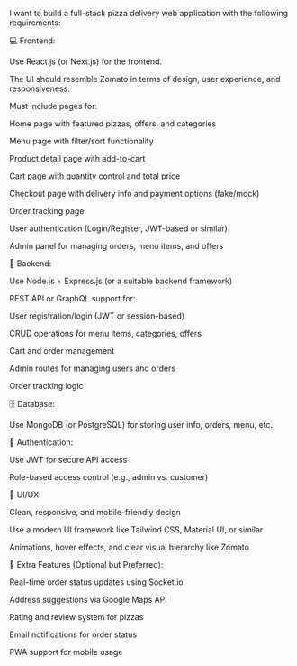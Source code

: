 I want to build a full-stack pizza delivery web application with the following requirements:

💻 Frontend:

Use React.js (or Next.js) for the frontend.

The UI should resemble Zomato in terms of design, user experience, and responsiveness.

Must include pages for:

Home page with featured pizzas, offers, and categories

Menu page with filter/sort functionality

Product detail page with add-to-cart

Cart page with quantity control and total price

Checkout page with delivery info and payment options (fake/mock)

Order tracking page

User authentication (Login/Register, JWT-based or similar)

Admin panel for managing orders, menu items, and offers

🧠 Backend:

Use Node.js + Express.js (or a suitable backend framework)

REST API or GraphQL support for:

User registration/login (JWT or session-based)

CRUD operations for menu items, categories, offers

Cart and order management

Admin routes for managing users and orders

Order tracking logic

🗄️ Database:

Use MongoDB (or PostgreSQL) for storing user info, orders, menu, etc.

🔐 Authentication:

Use JWT for secure API access

Role-based access control (e.g., admin vs. customer)

🎨 UI/UX:

Clean, responsive, and mobile-friendly design

Use a modern UI framework like Tailwind CSS, Material UI, or similar

Animations, hover effects, and clear visual hierarchy like Zomato

🧪 Extra Features (Optional but Preferred):

Real-time order status updates using Socket.io

Address suggestions via Google Maps API

Rating and review system for pizzas

Email notifications for order status

PWA support for mobile usage
